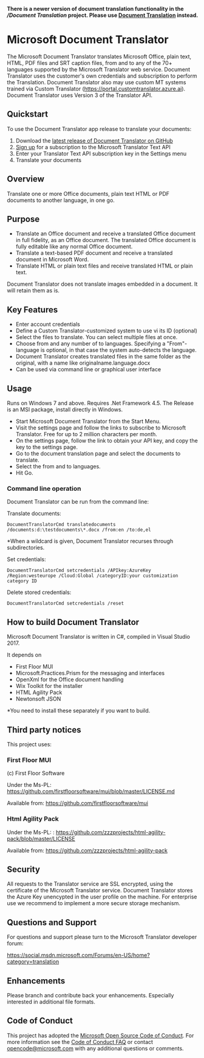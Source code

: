 **There is a newer version of document translation functionality in the */Document Translation* project.
Please use [Document Translation](https://github.com/microsofttranslator/documenttranslation) instead.**


# Microsoft Document Translator
The Microsoft Document Translator translates Microsoft Office, plain text, HTML, PDF files and SRT caption files, from and to any of the 70+ languages supported by the Microsoft Translator web service.
Document Translator uses the customer's own credentials and subscription to perform the Translation. Document Translator also may use custom MT systems trained via Custom Translator (https://portal.customtranslator.azure.ai).
Document Translator uses Version 3 of the Translator API. 

## Quickstart
To use the Document Translator app release to translate your documents:
1.	Download the [latest release of Document Translator on GitHub](https://github.com/MicrosoftTranslator/DocumentTranslator/releases)
2.	[Sign up](https://www.microsoft.com/en-us/translator/business/trial/#get-started) for a subscription to the Microsoft Translator Text API
3.	Enter your Translator Text API subscription key in the Settings menu
4.	Translate your documents

## Overview
Translate one or more Office documents, plain text HTML or PDF documents to another language, in one go. 

## Purpose
- Translate an Office document and receive a translated Office document in full fidelity, as an Office document. The translated Office document is fully editable like any normal Office document.
- Translate a text-based PDF document and receive a translated document in Microsoft Word.
- Translate HTML or plain text files and receive translated HTML or plain text.

Document Translator does not translate images embedded in a document. It will retain them as is. 

## Key Features
- Enter account credentials
- Define a Custom Translator-customized system to use vi its ID (optional)
- Select the files to translate. You can select multiple files at once. 
- Choose from and any number of to languages. Specifying a "From"-language is optional, in that case the system auto-detects the language.
- Document Translator creates translated files in the same folder as the original, with a name like originalname.language.docx
- Can be used via command line or graphical user interface

## Usage
Runs on Windows 7 and above.
Requires .Net Framework 4.5.
The Release is an MSI package, install directly in Windows.

- Start Microsoft Document Translator from the Start Menu.
- Visit the settings page and follow the links to subscribe to Microsoft Translator. Free for up to 2 million characters per month.
- On the settings page, follow the link to obtain your API key, and copy the key to the settings page.
- Go to the document translation page and select the documents to translate.
- Select the from and to languages.
- Hit Go.

### Command line operation
Document Translator can be run from the command line:

Translate documents:

`DocumentTranslatorCmd translatedocuments /documents:d:\testdocuments\*.docx /from:en /to:de,el`

*When a wildcard is given, Document Translator recurses through subdirectories.


Set credentials:

`DocumentTranslatorCmd setcredentials /APIkey:AzureKey /Region:westeurope /Cloud:Global /categoryID:your customization category ID`

Delete stored credentials:

`DocumentTranslatorCmd setcredentials /reset`



## How to build Document Translator
Microsoft Document Translator is written in C#, compiled in Visual Studio 2017.

It depends on

- First Floor MUI
- Microsoft.Practices.Prism for the messaging and interfaces
- OpenXml for the Office document handling
- Wix Toolkit for the installer
- HTML Agility Pack
- Newtonsoft JSON

*You need to install these separately if you want to build.


## Third party notices

This project uses:

### First Floor MUI

(c) First Floor Software

Under the Ms-PL: https://github.com/firstfloorsoftware/mui/blob/master/LICENSE.md

Available from: https://github.com/firstfloorsoftware/mui

### Html Agility Pack

Under the Ms-PL: : https://github.com/zzzprojects/html-agility-pack/blob/master/LICENSE 

Available from: https://github.com/zzzprojects/html-agility-pack 


## Security
All requests to the Translator service are SSL encrypted, using the certificate of the Microsoft Translator service.
Document Translator stores the Azure Key unencypted in the
user profile on the machine. For enterprise use we recommend to implement a more secure storage mechanism.


## Questions and Support
For questions and support please turn to the Microsoft Translator developer forum: 

https://social.msdn.microsoft.com/Forums/en-US/home?category=translation

## Enhancements
Please branch and contribute back your enhancements. Especially interested in additional file formats.

## Code of Conduct
This project has adopted the [Microsoft Open Source Code of Conduct](https://opensource.microsoft.com/codeofconduct/).
For more information see the [Code of Conduct FAQ](https://opensource.microsoft.com/codeofconduct/faq/) or contact [opencode@microsoft.com](mailto:opencode@microsoft.com) with any additional questions or comments.
